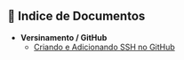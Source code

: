 ## 📂 Indice de Documentos


- **Versinamento / GitHub**
  * [Criando e Adicionando SSH no GitHub](./Criando_e_Adicionando_SSH_no_GitHub.md)
